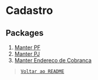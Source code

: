 # Cadastro

## Packages

1. [Manter PF](#)  
1. [Manter PJ](#)
1. [Manter Endereco de Cobranca](#)



> [`Voltar ao README`](..\..\README.md)